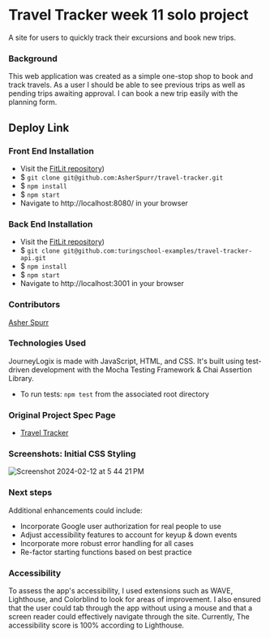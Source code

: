 # Travel Tracker week 11 solo project
A site for users to quickly track their excursions and book new trips.

### Background 
This web application was created as a simple one-stop shop to book and track travels. As a user I should be able to see previous trips as well as pending trips awaiting approval. I can book a new trip easily with the planning form.

## Deploy Link

### Front End Installation
- Visit the [FitLit repository](https://github.com/AsherSpurr/travel-tracker))
- $ `git clone git@github.com:AsherSpurr/travel-tracker.git`
- $ `npm install`
- $ `npm start`
- Navigate to http://localhost:8080/ in your browser

### Back End Installation
- Visit the [FitLit repository](https://github.com/turingschool-examples/travel-tracker-api))
- $ `git clone git@github.com:turingschool-examples/travel-tracker-api.git`
- $ `npm install`
- $ `npm start`
- Navigate to http://localhost:3001 in your browser

### Contributors 
[Asher Spurr](https://github.com/AsherSpurr)

### Technologies Used
JourneyLogix is made with JavaScript, HTML, and CSS. It's built using test-driven development with the Mocha Testing Framework & Chai Assertion Library.
- To run tests: `npm test` from the associated root directory 

### Original Project Spec Page
- [Travel Tracker](https://frontend.turing.edu/projects/travel-tracker.html)

### Screenshots: Initial CSS Styling
![Screenshot 2024-02-12 at 5 44 21 PM](https://github.com/AsherSpurr/fitlit/assets/144856487/cefcfe08-ebfa-4fb5-a610-14ef913e60c0)


### Next steps 
Additional enhancements could include:
- Incorporate Google user authorization for real people to use
- Adjust accessibility features to account for keyup & down events 
- Incorporate more robust error handling for all cases
- Re-factor starting functions based on best practice

### Accessibility
To assess the app's accessibility, I used extensions such as WAVE, Lighthouse, and Colorblind to look for areas of improvement. I also ensured that the user could tab through the app without using a mouse and that a screen reader could effectively navigate through the site. Currently, The accessibility score is 100% according to Lighthouse. 

